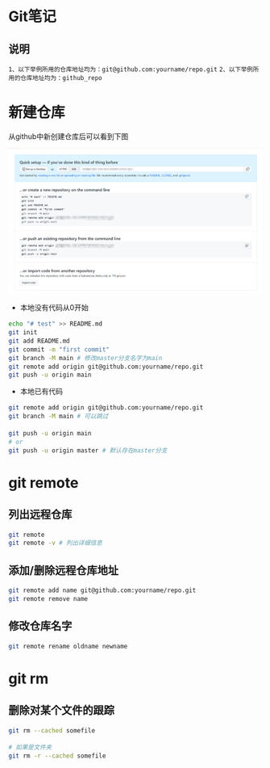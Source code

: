 # Git笔记
## 说明
`1、以下举例所用的仓库地址均为：git@github.com:yourname/repo.git`
`2、以下举例所用的仓库地址均为：github_repo`


# 新建仓库
从github中新创建仓库后可以看到下图

![](../.vuepress/public/images/img/tool_git_001.png)
- 本地没有代码从0开始
```bash
echo "# test" >> README.md
git init
git add README.md
git commit -m "first commit"
git branch -M main # 修改master分支名字为main
git remote add origin git@github.com:yourname/repo.git
git push -u origin main
```

- 本地已有代码
```bash
git remote add origin git@github.com:yourname/repo.git
git branch -M main # 可以跳过

git push -u origin main
# or
git push -u origin master # 默认存在master分支
```

# git remote
## 列出远程仓库
```bash
git remote
git remote -v # 列出详细信息
```

## 添加/删除远程仓库地址
```bash
git remote add name git@github.com:yourname/repo.git
git remote remove name
```

## 修改仓库名字
```bash
git remote rename oldname newname
```

# git rm
## 删除对某个文件的跟踪
```bash
git rm --cached somefile

# 如果是文件夹
git rm -r --cached somefile
```